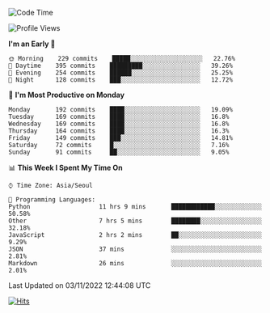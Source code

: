 
<!--START_SECTION:waka-->
![Code Time](http://img.shields.io/badge/Code%20Time-1%2C376%20hrs%2018%20mins-blue)

![Profile Views](http://img.shields.io/badge/Profile%20Views-0-blue)

**I'm an Early 🐤** 

```text
🌞 Morning    229 commits    █████░░░░░░░░░░░░░░░░░░░░   22.76% 
🌆 Daytime    395 commits    █████████░░░░░░░░░░░░░░░░   39.26% 
🌃 Evening    254 commits    ██████░░░░░░░░░░░░░░░░░░░   25.25% 
🌙 Night      128 commits    ███░░░░░░░░░░░░░░░░░░░░░░   12.72%

```
📅 **I'm Most Productive on Monday** 

```text
Monday       192 commits    ████░░░░░░░░░░░░░░░░░░░░░   19.09% 
Tuesday      169 commits    ████░░░░░░░░░░░░░░░░░░░░░   16.8% 
Wednesday    169 commits    ████░░░░░░░░░░░░░░░░░░░░░   16.8% 
Thursday     164 commits    ████░░░░░░░░░░░░░░░░░░░░░   16.3% 
Friday       149 commits    ███░░░░░░░░░░░░░░░░░░░░░░   14.81% 
Saturday     72 commits     █░░░░░░░░░░░░░░░░░░░░░░░░   7.16% 
Sunday       91 commits     ██░░░░░░░░░░░░░░░░░░░░░░░   9.05%

```


📊 **This Week I Spent My Time On** 

```text
⌚︎ Time Zone: Asia/Seoul

💬 Programming Languages: 
Python                   11 hrs 9 mins       ████████████░░░░░░░░░░░░░   50.58% 
Other                    7 hrs 5 mins        ████████░░░░░░░░░░░░░░░░░   32.18% 
JavaScript               2 hrs 2 mins        ██░░░░░░░░░░░░░░░░░░░░░░░   9.29% 
JSON                     37 mins             ░░░░░░░░░░░░░░░░░░░░░░░░░   2.81% 
Markdown                 26 mins             ░░░░░░░░░░░░░░░░░░░░░░░░░   2.01%

```


 Last Updated on 03/11/2022 12:44:08 UTC
<!--END_SECTION:waka-->

<!-- https://hits.seeyoufarm.com -->  
[![Hits](https://hits.seeyoufarm.com/api/count/incr/badge.svg?url=https%3A%2F%2Fgithub.com%2Fyunu7067&count_bg=%2379C83D&title_bg=%23555555&icon=&icon_color=%23E7E7E7&title=hits&edge_flat=true)](https://hits.seeyoufarm.com)
